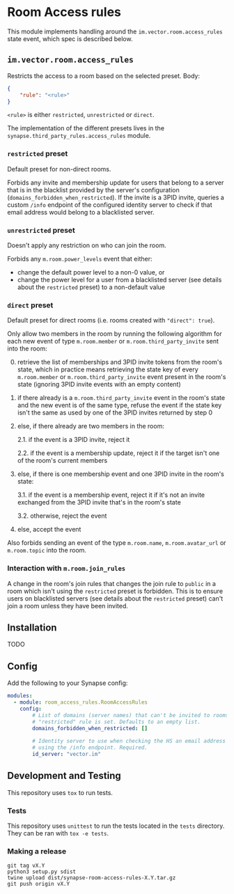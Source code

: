 # Room Access rules

This module implements handling around the `im.vector.room.access_rules` state event, which spec is described below.

## `im.vector.room.access_rules`

Restricts the access to a room based on the selected preset. Body:

```json
{
    "rule": "<rule>"
}
```

`<rule>` is either `restricted`, `unrestricted` or `direct`.

The implementation of the different presets lives in the
`synapse.third_party_rules.access_rules` module.

### `restricted` preset

Default preset for non-direct rooms.

Forbids any invite and membership update for users that belong to a server
that is in the blacklist provided by the server's configuration
(`domains_forbidden_when_restricted`). If the invite is a 3PID invite, queries
a custom `/info` endpoint of the configured identity server to check if that email
address would belong to a blacklisted server.

### `unrestricted` preset

Doesn't apply any restriction on who can join the room.

Forbids any `m.room.power_levels` event that either:

* change the default power level to a non-0 value, or
* change the power level for a user from a blacklisted server (see details about the `restricted` preset) to a non-default value

### `direct` preset

Default preset for direct rooms (i.e. rooms created with `"direct": true`).

Only allow two members in the room by running the following algorithm for
each new event of type `m.room.member` or `m.room.third_party_invite` sent
into the room:

0. retrieve the list of memberships and 3PID invite tokens from the room's state, which in practice means retrieving the state key of every `m.room.member` or `m.room.third_party_invite` event present in the room's state (ignoring 3PID invite events with an empty content)

1. if there already is a `m.room.third_party_invite` event in the room's state and the new event is of the same type, refuse the event if the state key isn't the same as used by one of the 3PID invites returned by step 0

2. else, if there already are two members in the room:

    2.1. if the event is a 3PID invite, reject it

    2.2. if the event is a membership update, reject it if the target isn't one of the room's current members

3. else, if there is one membership event and one 3PID invite in the room's state:

    3.1. if the event is a membership event, reject it if it's not an invite exchanged from the 3PID invite that's in the room's state

    3.2. otherwise, reject the event

4. else, accept the event

Also forbids sending an event of the type `m.room.name`, `m.room.avatar_url`
or `m.room.topic` into the room.

### Interaction with `m.room.join_rules`

A change in the room's join rules that changes the join rule to `public` in
a room which isn't using the `restricted` preset is forbidden. This is to ensure
users on blacklisted servers (see details about the `restricted` preset) can't
join a room unless they have been invited.

## Installation

TODO

## Config

Add the following to your Synapse config:

```yaml
modules:
  - module: room_access_rules.RoomAccessRules
    config:
        # List of domains (server names) that can't be invited to rooms if the
        # "restricted" rule is set. Defaults to an empty list.
        domains_forbidden_when_restricted: []
    
        # Identity server to use when checking the HS an email address belongs to
        # using the /info endpoint. Required.
        id_server: "vector.im"
```

## Development and Testing

This repository uses `tox` to run tests.

### Tests

This repository uses `unittest` to run the tests located in the `tests`
directory. They can be ran with `tox -e tests`.

### Making a release

```
git tag vX.Y
python3 setup.py sdist
twine upload dist/synapse-room-access-rules-X.Y.tar.gz
git push origin vX.Y
```